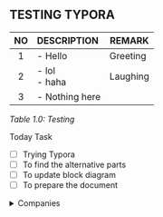 ## TESTING TYPORA



|  NO  | DESCRIPTION     | REMARK   |
| :--: | :-------------- | -------- |
|  1   | - Hello         | Greeting |
|  2   | - lol<br> - haha | Laughing |
|  3   | - Nothing here  |          |

<p align=left><em>Table 1.0: Testing</em></p>



Today Task

- [ ] Trying Typora
- [ ] To find the alternative parts
- [ ] To update block diagram
- [ ] To prepare the document

<details>
  <summary>Companies</summary>
  - Subnero<br>
  - Fizix<br>
  - GTS Electronic<br>
  - Rextec System<br>
</details>





